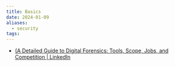 ```yaml
---
title: Basics
date: 2024-01-09
aliases:
  - security
tags:
---
```


- [(A Detailed Guide to Digital Forensics: Tools, Scope, Jobs, and Competition | LinkedIn](https://www.linkedin.com/pulse/detailed-guide-digital-forensics-tools-scope-jobs-abdul-muhaiman/)